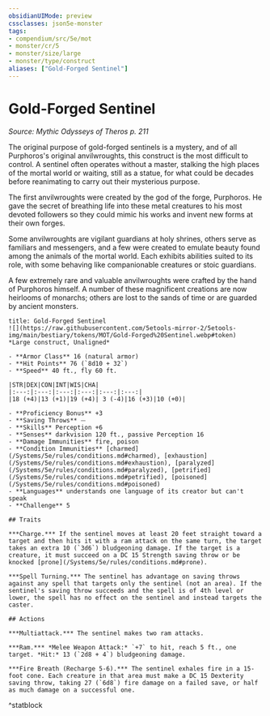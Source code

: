 ```yaml
---
obsidianUIMode: preview
cssclasses: json5e-monster
tags:
- compendium/src/5e/mot
- monster/cr/5
- monster/size/large
- monster/type/construct
aliases: ["Gold-Forged Sentinel"]
---
```

# Gold-Forged Sentinel
*Source: Mythic Odysseys of Theros p. 211*  

The original purpose of gold-forged sentinels is a mystery, and of all Purphoros's original anvilwroughts, this construct is the most difficult to control. A sentinel often operates without a master, stalking the high places of the mortal world or waiting, still as a statue, for what could be decades before reanimating to carry out their mysterious purpose.

The first anvilwroughts were created by the god of the forge, Purphoros. He gave the secret of breathing life into these metal creatures to his most devoted followers so they could mimic his works and invent new forms at their own forges.

Some anvilwroughts are vigilant guardians at holy shrines, others serve as familiars and messengers, and a few were created to emulate beauty found among the animals of the mortal world. Each exhibits abilities suited to its role, with some behaving like companionable creatures or stoic guardians.

A few extremely rare and valuable anvilwroughts were crafted by the hand of Purphoros himself. A number of these magnificent creations are now heirlooms of monarchs; others are lost to the sands of time or are guarded by ancient monsters.

```ad-statblock
title: Gold-Forged Sentinel
![](https://raw.githubusercontent.com/5etools-mirror-2/5etools-img/main/bestiary/tokens/MOT/Gold-Forged%20Sentinel.webp#token)
*Large construct, Unaligned*

- **Armor Class** 16 (natural armor)
- **Hit Points** 76 (`8d10 + 32`)
- **Speed** 40 ft., fly 60 ft.

|STR|DEX|CON|INT|WIS|CHA|
|:---:|:---:|:---:|:---:|:---:|:---:|
|18 (+4)|13 (+1)|19 (+4)| 3 (-4)|16 (+3)|10 (+0)|

- **Proficiency Bonus** +3
- **Saving Throws** ⏤
- **Skills** Perception +6
- **Senses** darkvision 120 ft., passive Perception 16
- **Damage Immunities** fire, poison
- **Condition Immunities** [charmed](/Systems/5e/rules/conditions.md#charmed), [exhaustion](/Systems/5e/rules/conditions.md#exhaustion), [paralyzed](/Systems/5e/rules/conditions.md#paralyzed), [petrified](/Systems/5e/rules/conditions.md#petrified), [poisoned](/Systems/5e/rules/conditions.md#poisoned)
- **Languages** understands one language of its creator but can't speak
- **Challenge** 5

## Traits

***Charge.*** If the sentinel moves at least 20 feet straight toward a target and then hits it with a ram attack on the same turn, the target takes an extra 10 (`3d6`) bludgeoning damage. If the target is a creature, it must succeed on a DC 15 Strength saving throw or be knocked [prone](/Systems/5e/rules/conditions.md#prone).

***Spell Turning.*** The sentinel has advantage on saving throws against any spell that targets only the sentinel (not an area). If the sentinel's saving throw succeeds and the spell is of 4th level or lower, the spell has no effect on the sentinel and instead targets the caster.

## Actions

***Multiattack.*** The sentinel makes two ram attacks.

***Ram.*** *Melee Weapon Attack:* `+7` to hit, reach 5 ft., one target. *Hit:* 13 (`2d8 + 4`) bludgeoning damage.

***Fire Breath (Recharge 5-6).*** The sentinel exhales fire in a 15-foot cone. Each creature in that area must make a DC 15 Dexterity saving throw, taking 27 (`6d8`) fire damage on a failed save, or half as much damage on a successful one.
```
^statblock